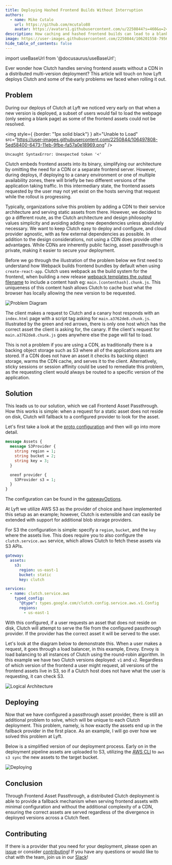 ```yaml
---
title: Deploying Hashed Frontend Builds Without Interruption
authors:
  - name: Mike Cutalo
    url: https://github.com/mcutalo88
    avatar: https://avatars1.githubusercontent.com/u/2250844?s=460&u=24deb32096e9f892cc91a6ff1ca1af50193b1fbd&v=4
description: How caching and hashed frontend builds can lead to a blank screen; and how to fix it.
image: https://user-images.githubusercontent.com/2250844/106201558-7956e700-616d-11eb-887d-28410b67d558.png
hide_table_of_contents: false
---
```


import useBaseUrl from '@docusaurus/useBaseUrl';

Ever wonder how Clutch handles serving frontend assets without a CDN in a distributed multi-version deployment?
This article will touch on how Lyft deploys Clutch and some of the early problems we faced when rolling it out.

<!--truncate-->

## Problem

During our deploys of Clutch at Lyft we noticed very early on that when a new version is deployed,
a subset of users would fail to load the webpage (only seeing a blank page) as some of the frontend assets could not be resolved.

<img style={ {border: "1px solid black"} } alt="Unable to Load" src="https://user-images.githubusercontent.com/2250844/106497808-5ed58400-6473-11eb-9fbe-fa57a0e18969.png" />

```text
Uncaught SyntaxError: Unexpected token '<'
```

Clutch embeds frontend assets into its binary, simplifying our architecture by omitting the need for a CDN or a separate frontend server.
However, during deploys, if deploying to a canary environment or one of multiple availability zones, there will briefly be two different versions of the application taking traffic.
In this intermediary state, the frontend assets requested by the user may not yet exist on the hosts serving that request while the rollout is progressing.

Typically, organizations solve this problem by adding a CDN to their service architecture and serving static assets from there.
However, we decided to go a different route, as the Clutch architecture and design philosophy values simplicity and avoiding adding new dependencies unless absolutely necessary.
We want to keep Clutch easy to deploy and configure, and cloud provider agnostic, with as few external dependencies as possible.
In addition to the design considerations, not using a CDN does provide other advantages.
While CDNs are inherently public facing, asset passthrough is private, making it easier to secure your deployment.

Before we go through the illustration of the problem below we first need to understand how Webpack builds frontend bundles by default when using `create-react-app`.
Clutch uses webpack as the build system for the frontend,
when building a new release [webpack templates the output filename](https://webpack.js.org/guides/caching/#output-filenames) to include a content hash eg: `main.[contenthash].chunk.js`.
This uniqueness of this content hash allows Clutch to cache bust what the browser has locally allowing the new version to be requested.

<img alt="Problem Diagram" src="https://user-images.githubusercontent.com/2250844/106201546-765bf680-616d-11eb-83d3-c70cf93ba252.png" />

The client makes a request to Clutch and a canary host responds with an `index.html` page with a script tag asking for `main.a3762de8.chunk.js`.
Illustrated by the green and red arrows, there is only one host which has the correct asset the client is asking for, the canary.
If the client's request for `main.a3762de8.chunk.js` goes anywhere else the page will fail to load.

This is not a problem if you are using a CDN, as traditionally there is a backing object storage such as S3 where all of the applications assets are stored.
If a CDN does not have an asset it checks its backing object storage, warms the CDN cache, and serves it to the client.
Alternatively, sticky sessions or session affinity could be used to remediate this problem,
as the requesting client would always be routed to a specific version of the application.

## Solution

This leads us to our solution, which we call Frontend Asset Passthrough.
How this works is simple: when a request for a static asset does not reside on disk,
Clutch will fallback to a configured provider to look for the asset.

Let's first take a look at the [proto configuration](https://github.com/lyft/clutch/blob/890245e7d2a1bf91623a9e74b39f1083dbd5ea2c/api/config/gateway/v1/gateway.proto#L105-L119) and then will go into more detail.

```protobuf
message Assets {
  message S3Provider {
    string region = 1;
    string bucket = 2;
    string key = 3;
  }

  oneof provider {
    S3Provider s3 = 1;
  }
}
```

The configuration can be found in the [gatewayOptions](/docs/configuration#gatewayoptions).

At Lyft we utilize AWS S3 as the provider of choice and have implemented this setup as an example;
however, Clutch is extensible and can easily be extended with support for additional blob storage providers.

For S3 the configuration is simple: specify a `region`, `bucket`, and the `key` where the assets live.
This does require you to also configure the `clutch.service.aws` service,
which allows Clutch to fetch these assets via S3 APIs.

```yaml
gateway:
  assets:
    s3:
      region: us-east-1
      bucket: static
      key: clutch

services:
  - name: clutch.service.aws
    typed_config:
      "@type": types.google.com/clutch.config.service.aws.v1.Config
      regions:
        - us-east-1
```

With this configured, if a user requests an asset that does not reside on disk, Clutch will attempt to serve the file from the configured passthrough provider.
If the provider has the correct asset it will be served to the user.

Let's look at the diagram below to demonstrate this.
When a user makes a request, it goes through a load balancer, in this example, Envoy.
Envoy is load balancing to all instances of Clutch using the round-robin algorithm.
In this example we have two Clutch versions deployed: `v1` and `v2`.
Regardless of which version of the frontend a user might request, all versions of the frontend assets live in S3,
so if a Clutch host does not have what the user is requesting, it can check S3.

<img alt="Logical Architecture" src="https://user-images.githubusercontent.com/2250844/106201558-7956e700-616d-11eb-887d-28410b67d558.png" />


## Deploying

Now that we have configured a passthrough asset provider, there is still an additional problem to solve, which will be unique to each Clutch deployment.
This problem, namely, is how exactly the assets end up in the fallback provider in the first place.
As an example, I will go over how we solved this problem at Lyft.

Below is a simplified version of our deployment process.
Early on in the deployment pipeline assets are uploaded to S3,
utilizing the [AWS CLI](https://docs.aws.amazon.com/cli/latest/reference/s3/sync.html) to `aws s3 sync` the new assets to the target bucket.

<img alt="Deploying" src="https://user-images.githubusercontent.com/2250844/106201560-7956e700-616d-11eb-9f9d-a4b1345bcf41.png" />

## Conclusion

Through Frontend Asset Passthrough, a distributed Clutch deployment is able to provide a fallback mechanism
when serving frontend assets with minimal configuration and without the additional complexity of a CDN,
ensuring the correct assets are served regardless of the divergence in deployed versions across a Clutch fleet.

## Contributing

If there is a provider that you need for your deployment, please open an [issue](https://github.com/lyft/clutch/issues) or consider [contributing](https://github.com/lyft/clutch#contributing)!
If you have any questions or would like to chat with the team, join us in our [Slack](/docs/community)!
